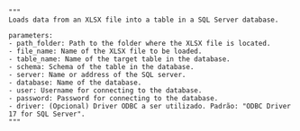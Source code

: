     """
    Loads data from an XLSX file into a table in a SQL Server database.

    parameters:
    - path_folder: Path to the folder where the XLSX file is located.
    - file_name: Name of the XLSX file to be loaded.
    - table_name: Name of the target table in the database.
    - schema: Schema of the table in the database.
    - server: Name or address of the SQL server.
    - database: Name of the database.
    - user: Username for connecting to the database.
    - password: Password for connecting to the database.
    - driver: (Opcional) Driver ODBC a ser utilizado. Padrão: "ODBC Driver 17 for SQL Server".
    """